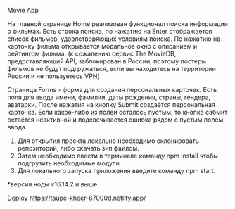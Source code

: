 Movie App

На главной странице Home реализован функционал поиска информации о фильмах. Есть строка поиска, по нажатию на Enter отображается список фильмов, удовлетворяющих условиям поиска. По нажатию на карточку фильма открывается модальное окно с описанием и рейтингом фильма. (к сожалению сервис The MovieDB, предоставляющий API, заблокирован в России, поэтому постеры фильмов не будут подгружаться, если вы находитесь на территории России и не пользуетесь VPN)

Страница Forms - форма для создания персональных карточек. Есть поля для ввода имени, фамилии, даты рождения, страны, гендера, аватарки. После нажатия на кнопку Submit создаётся персональная карточка. Если какое-либо из полей осталось пустым, то кнопка сабмит остаётся неактивной и подсвечивается ошибка рядом с пустым полем ввода.

1) Для открытия проекта локально необходимо склонировать репозиторий, либо скачать зип файлом.
2) Затем необходимо ввести в терминале команду npm install чтобы подгрузить необходимые модули.
3) Для локального запуска приложения введите команду npm start.

*версия ноды v16.14.2 и выше

Deploy https://taupe-kheer-67000d.netlify.app/

